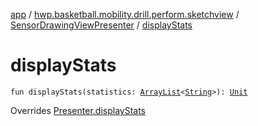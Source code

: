 [app](../../index.md) / [hwp.basketball.mobility.drill.perform.sketchview](../index.md) / [SensorDrawingViewPresenter](index.md) / [displayStats](.)

# displayStats

`fun displayStats(statistics: `[`ArrayList`](https://kotlinlang.org/api/latest/jvm/stdlib/kotlin.collections/-array-list/index.html)`<`[`String`](https://kotlinlang.org/api/latest/jvm/stdlib/kotlin/-string/index.html)`>): `[`Unit`](https://kotlinlang.org/api/latest/jvm/stdlib/kotlin/-unit/index.html)

Overrides [Presenter.displayStats](../-sensor-drawing-view-view-contract/-presenter/display-stats.md)

